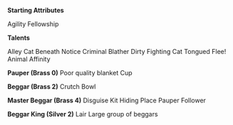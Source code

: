 **Starting Attributes**

Agility
Fellowship

**Talents**

Alley Cat
Beneath Notice
Criminal
Blather
Dirty Fighting
Cat Tongued
Flee!
Animal Affinity

**Pauper (Brass 0)**
Poor quality blanket
Cup

**Beggar (Brass 2)**
Crutch
Bowl

**Master Beggar (Brass 4)**
Disguise Kit
Hiding Place
Pauper Follower

**Beggar King (Silver 2)**
Lair
Large group of beggars